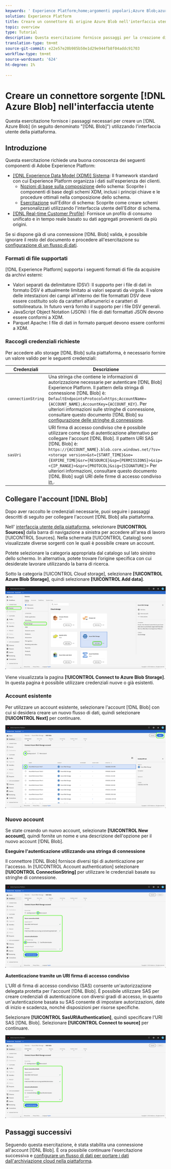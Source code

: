 ```yaml
---
keywords: ' Experience Platform;home;argomenti popolari;Azure Blob;azure blob;Azure blob Connector'
solution: Experience Platform
title: Creare un connettore di origine Azure Blob nell'interfaccia utente
topic: overview
type: Tutorial
description: Questa esercitazione fornisce passaggi per la creazione di un BLOB di Azure (in seguito denominato "Blob") tramite l'interfaccia utente della piattaforma.
translation-type: tm+mt
source-git-commit: e22e57e20b985b50e1d29e944fb8f04addc91703
workflow-type: tm+mt
source-wordcount: '624'
ht-degree: 1%

---
```



# Creare un connettore sorgente [!DNL Azure Blob] nell&#39;interfaccia utente

Questa esercitazione fornisce i passaggi necessari per creare un [!DNL Azure Blob] (in seguito denominato &quot;[!DNL Blob]&quot;) utilizzando l&#39;interfaccia utente della piattaforma.

## Introduzione

Questa esercitazione richiede una buona conoscenza dei seguenti componenti di Adobe Experience Platform:

- [[!DNL Experience Data Model (XDM)] Sistema](../../../../../xdm/home.md): Il framework standard con cui  Experience Platform organizza i dati sull&#39;esperienza dei clienti.
   - [Nozioni di base sulla composizione](../../../../../xdm/schema/composition.md) dello schema: Scoprite i componenti di base degli schemi XDM, inclusi i principi chiave e le procedure ottimali nella composizione dello schema.
   - [Esercitazione](../../../../../xdm/tutorials/create-schema-ui.md) sull&#39;Editor di schema: Scoprite come creare schemi personalizzati utilizzando l&#39;interfaccia utente dell&#39;Editor di schema.
- [[!DNL Real-time Customer Profile]](../../../../../profile/home.md): Fornisce un profilo di consumo unificato e in tempo reale basato su dati aggregati provenienti da più origini.

Se si dispone già di una connessione [!DNL Blob] valida, è possibile ignorare il resto del documento e procedere all&#39;esercitazione su [configurazione di un flusso di dati](../../dataflow/batch/cloud-storage.md).

### Formati di file supportati

[!DNL Experience Platform] supporta i seguenti formati di file da acquisire da archivi esterni:

- Valori separati da delimitatore (DSV): Il supporto per i file di dati in formato DSV è attualmente limitato ai valori separati da virgole. Il valore delle intestazioni dei campi all&#39;interno dei file formattati DSV deve essere costituito solo da caratteri alfanumerici e caratteri di sottolineatura. In futuro verrà fornito il supporto per i file DSV generali.
- JavaScript Object Notation (JSON): I file di dati formattati JSON devono essere conformi a XDM.
- Parquet Apache: I file di dati in formato parquet devono essere conformi a XDM.

### Raccogli credenziali richieste

Per accedere allo storage [!DNL Blob] sulla piattaforma, è necessario fornire un valore valido per le seguenti credenziali:

| Credenziali | Descrizione |
| ---------- | ----------- |
| `connectionString` | Una stringa che contiene le informazioni di autorizzazione necessarie per autenticare [!DNL Blob]  Experience Platform. Il pattern della stringa di connessione [!DNL Blob] è: `DefaultEndpointsProtocol=https;AccountName={ACCOUNT_NAME};AccountKey={ACCOUNT_KEY}`. Per ulteriori informazioni sulle stringhe di connessione, consultare questo documento [!DNL Blob] su [configurazione delle stringhe di connessione](https://docs.microsoft.com/en-us/azure/storage/common/storage-configure-connection-string). |
| `sasUri` | URI firma di accesso condiviso che è possibile utilizzare come tipo di autenticazione alternativo per collegare l&#39;account [!DNL Blob]. Il pattern URI SAS [!DNL Blob] è: `https://{ACCOUNT_NAME}.blob.core.windows.net/?sv=<storage version>&st={START_TIME}&se={EXPIRE_TIME}&sr={RESOURCE}&sp={PERMISSIONS}>&sip=<{IP_RANGE}>&spr={PROTOCOL}&sig={SIGNATURE}>` Per ulteriori informazioni, consultare questo documento [!DNL Blob] sugli URI delle firme di accesso condiviso [in ](https://docs.microsoft.com/en-us/azure/data-factory/connector-azure-blob-storage#shared-access-signature-authentication). |

## Collegare l&#39;account [!DNL Blob]

Dopo aver raccolto le credenziali necessarie, puoi seguire i passaggi descritti di seguito per collegare l&#39;account [!DNL Blob] alla piattaforma.

Nell&#39; [interfaccia utente della piattaforma](https://platform.adobe.com), selezionare **[!UICONTROL Sources]** dalla barra di navigazione a sinistra per accedere all&#39;area di lavoro [!UICONTROL Sources]. Nella schermata [!UICONTROL Catalog] sono visualizzate diverse sorgenti con le quali è possibile creare un account.

Potete selezionare la categoria appropriata dal catalogo sul lato sinistro dello schermo. In alternativa, potete trovare l’origine specifica con cui desiderate lavorare utilizzando la barra di ricerca.

Sotto la categoria [!UICONTROL Cloud storage], selezionare **[!UICONTROL Azure Blob Storage]**, quindi selezionare **[!UICONTROL Add data]**.

![catalogo](../../../../images/tutorials/create/blob/catalog.png)

Viene visualizzata la pagina **[!UICONTROL Connect to Azure Blob Storage]**. In questa pagina è possibile utilizzare credenziali nuove o già esistenti.

### Account esistente

Per utilizzare un account esistente, selezionare l&#39;account [!DNL Blob] con cui si desidera creare un nuovo flusso di dati, quindi selezionare **[!UICONTROL Next]** per continuare.

![esistenti](../../../../images/tutorials/create/blob/existing.png)

### Nuovo account

Se state creando un nuovo account, selezionate **[!UICONTROL New account]**, quindi fornite un nome e una descrizione dell&#39;opzione per il nuovo account [!DNL Blob].

**Eseguire l&#39;autenticazione utilizzando una stringa di connessione**

Il connettore [!DNL Blob] fornisce diversi tipi di autenticazione per l&#39;accesso. In [!UICONTROL Account authentication] selezionare **[!UICONTROL ConnectionString]** per utilizzare le credenziali basate su stringhe di connessione.

![stringa di connessione](../../../../images/tutorials/create/blob/connectionstring.png)

**Autenticazione tramite un URI firma di accesso condiviso**

L&#39;URI di firma di accesso condiviso (SAS) consente un&#39;autorizzazione delegata protetta per l&#39;account [!DNL Blob]. È possibile utilizzare SAS per creare credenziali di autenticazione con diversi gradi di accesso, in quanto un&#39;autenticazione basata su SAS consente di impostare autorizzazioni, date di inizio e scadenza, nonché disposizioni per risorse specifiche.

Selezionare **[!UICONTROL SasURIAuthentication]**, quindi specificare l&#39;URI SAS [!DNL Blob]. Selezionare **[!UICONTROL Connect to source]** per continuare.

![sas-uri](../../../../images/tutorials/create/blob/sas-uri.png)

## Passaggi successivi

Seguendo questa esercitazione, è stata stabilita una connessione all&#39;account [!DNL Blob]. È ora possibile continuare l&#39;esercitazione successiva e [configurare un flusso di dati per portare i dati dall&#39;archiviazione cloud nella piattaforma](../../dataflow/batch/cloud-storage.md).
